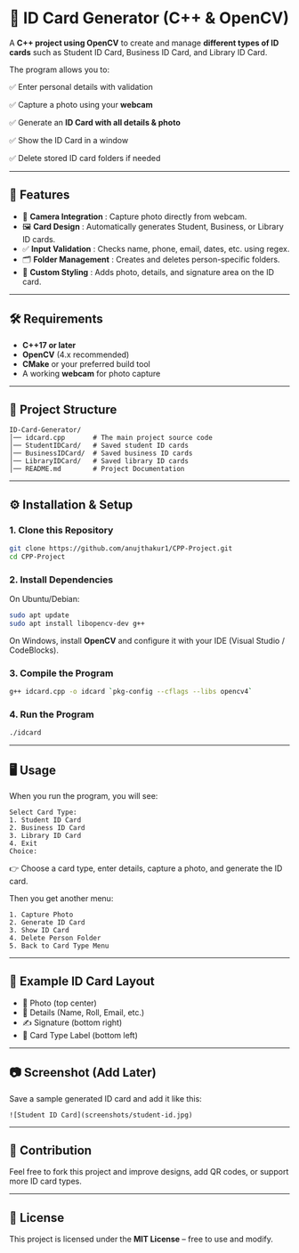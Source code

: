 # 🎴 ID Card Generator (C++ & OpenCV)

A **C++ project using OpenCV** to create and manage **different types of ID cards** such as Student ID Card, Business ID Card, and Library ID Card.

The program allows you to:

✅ Enter personal details with validation

✅ Capture a photo using your **webcam**

✅ Generate an **ID Card with all details & photo**

✅ Show the ID Card in a window

✅ Delete stored ID card folders if needed

---

## 🚀 Features

* 📸  **Camera Integration** : Capture photo directly from webcam.
* 🖼️  **Card Design** : Automatically generates Student, Business, or Library ID cards.
* ✅  **Input Validation** : Checks name, phone, email, dates, etc. using regex.
* 🗂️  **Folder Management** : Creates and deletes person-specific folders.
* 🎨  **Custom Styling** : Adds photo, details, and signature area on the ID card.

---

## 🛠️ Requirements

* **C++17 or later**
* **OpenCV** (4.x recommended)
* **CMake** or your preferred build tool
* A working **webcam** for photo capture

---

## 📂 Project Structure

```
ID-Card-Generator/
│── idcard.cpp       # The main project source code
│── StudentIDCard/   # Saved student ID cards
│── BusinessIDCard/  # Saved business ID cards
│── LibraryIDCard/   # Saved library ID cards
│── README.md        # Project Documentation
```

---

## ⚙️ Installation & Setup

### 1. Clone this Repository

```bash
git clone https://github.com/anujthakur1/CPP-Project.git
cd CPP-Project

```

### 2. Install Dependencies

On Ubuntu/Debian:

```bash
sudo apt update
sudo apt install libopencv-dev g++
```

On Windows, install **OpenCV** and configure it with your IDE (Visual Studio / CodeBlocks).

### 3. Compile the Program

```bash
g++ idcard.cpp -o idcard `pkg-config --cflags --libs opencv4`
```

### 4. Run the Program

```bash
./idcard
```

---

## 🖥️ Usage

When you run the program, you will see:

```
Select Card Type:
1. Student ID Card
2. Business ID Card
3. Library ID Card
4. Exit
Choice:
```

👉 Choose a card type, enter details, capture a photo, and generate the ID card.

Then you get another menu:

```
1. Capture Photo
2. Generate ID Card
3. Show ID Card
4. Delete Person Folder
5. Back to Card Type Menu
```

---

## 🎨 Example ID Card Layout

* 📸 Photo (top center)
* 📝 Details (Name, Roll, Email, etc.)
* ✍️ Signature (bottom right)
* 📌 Card Type Label (bottom left)

---


## 📷 Screenshot (Add Later)

Save a sample generated ID card and add it like this:

```
![Student ID Card](screenshots/student-id.jpg)
```

---

## 🤝 Contribution

Feel free to fork this project and improve designs, add QR codes, or support more ID card types.

---

## 📜 License

This project is licensed under the **MIT License** – free to use and modify.
